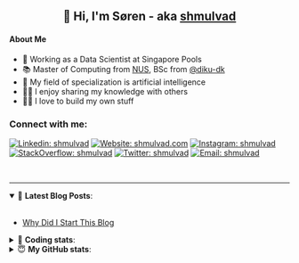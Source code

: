 <h2 align="center">
	👋 Hi, I'm Søren - aka <a href="https://shmulvad.com">shmulvad</a>
</h2>

#### About Me
- 🤖 Working as a Data Scientist at Singapore Pools
- 📚 Master of Computing from [NUS], BSc from [@diku-dk]
- 🧠 My field of specialization is artificial intelligence
- 👨‍🏫 I enjoy sharing my knowledge with others
- 👨‍💻 I love to build my own stuff

### Connect with me:

[![Linkedin: shmulvad](https://img.shields.io/badge/shmulvad-blue?style=flat&logo=Linkedin&logoColor=white)][linkedin]
[![Website: shmulvad.com](https://img.shields.io/badge/shmulvad.com-47CCCC?&style=flat&logo=Google-Chrome&logoColor=white)][website]
[![Instagram: shmulvad](https://img.shields.io/badge/-@shmulvad-purple?style=flat&logo=Instagram&logoColor=white)][instagram]
[![StackOverflow: shmulvad](https://img.shields.io/badge/shmulvad-FE7A16?style=flat&logo=stack-overflow&logoColor=white)][stackOverflow]
[![Twitter: shmulvad](https://img.shields.io/badge/@shmulvad-1ca0f1?style=flat&logo=twitter&logoColor=white)][twitter]
[![Email: shmulvad](https://img.shields.io/badge/shmulvad-D14836?style=flat&logo=gmail&logoColor=white)][mail]

<br />

---

<details open>
 <summary>📕 <b>Latest Blog Posts</b>: </summary>

<br>

<!-- BLOG-POST-LIST:START -->
- [Why Did I Start This Blog](https://shmulvad.com/blog/why-did-start-this-blog)
<!-- BLOG-POST-LIST:END -->

</details>

<!-- --- -->

<details>
 <summary>🤖 <b>Coding stats</b>: </summary>

<br>

NOTE: Doesn't track coding at work or work done in environments such as Jupyter Notebooks.

<!--START_SECTION:waka-->
![Code Time](http://img.shields.io/badge/Code%20Time-2%2C757%20hrs%2026%20mins-blue)

**I'm a Night 🦉** 

```text
🌞 Morning                550 commits         ██░░░░░░░░░░░░░░░░░░░░░░░   08.24 % 
🌆 Daytime                1790 commits        ███████░░░░░░░░░░░░░░░░░░   26.82 % 
🌃 Evening                2701 commits        ██████████░░░░░░░░░░░░░░░   40.46 % 
🌙 Night                  1634 commits        ██████░░░░░░░░░░░░░░░░░░░   24.48 % 
```


📊 **This Week I Spent My Time On** 

```text
💬 Programming Languages: 
TypeScript               4 hrs 19 mins       ███████░░░░░░░░░░░░░░░░░░   29.90 % 
Python                   4 hrs 5 mins        ███████░░░░░░░░░░░░░░░░░░   28.31 % 
Other                    3 hrs 8 mins        █████░░░░░░░░░░░░░░░░░░░░   21.71 % 
JSON                     1 hr 27 mins        ███░░░░░░░░░░░░░░░░░░░░░░   10.12 % 
Markdown                 28 mins             █░░░░░░░░░░░░░░░░░░░░░░░░   03.26 % 

🔥 Editors: 
VS Code                  11 hrs 23 mins      ████████████████████░░░░░   78.67 % 
Zsh                      3 hrs 5 mins        █████░░░░░░░░░░░░░░░░░░░░   21.33 % 

🐱‍💻 Projects: 
km24-core                13 hrs 20 mins      ███████████████████████░░   92.10 % 
trifork                  1 hr 8 mins         ██░░░░░░░░░░░░░░░░░░░░░░░   07.89 % 
Terminal                 0 secs              ░░░░░░░░░░░░░░░░░░░░░░░░░   00.01 % 
```


 Last Updated on 03/09/2024 18:47:20 UTC
<!--END_SECTION:waka-->

</details>

<!-- --- -->

<details>
 <summary>😇 <b>My GitHub stats</b>: </summary>

<br>

<img align="left" alt="shmulvad's Github Stats" src="https://github-readme-stats.vercel.app/api?username=shmulvad&show_icons=true&hide_border=true" />

</details>



[website]: https://shmulvad.com
[twitter]: https://twitter.com/shmulvad
[linkedin]: https://linkedin.com/in/shmulvad
[instagram]: https://instagram.com/shmulvad
[stackOverflow]: https://stackoverflow.com/users/9248793/shmulvad
[mail]: mailto:shmulvad@gmail.com
[@diku-dk]: https://github.com/diku-dk
[github]: https://github.com/shmulvad
[NUS]: https://www.nus.edu.sg